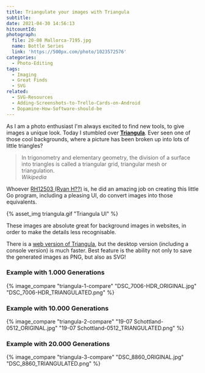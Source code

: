 ```yaml
---
title: Triangulate your images with Triangula
subtitle:
date: 2021-04-30 14:56:13
hitcountId:
photograph:
  file: 20-08 Mallorca-7195.jpg
  name: Bottle Series
  link: 'https://500px.com/photo/1023572576'
categories:
  - Photo-Editing
tags:
  - Imaging
  - Great Finds
  - SVG
related:
  - SVG-Resources
  - Adding-Screenshots-to-Trello-Cards-on-Android
  - Dopamine-How-Software-should-be
---
```


As I am a photo enthusiast I'm always excited to find new tools, to give images a unique look. Today I stumbled over [**Triangula**](https://github.com/RH12503/triangula). Ever seen one of those cool backgrounds, where a picture has been broken up into lots of little triangles?

> In trigonometry and elementary geometry, the division of a surface into triangles is called a triangular grid, triangular mesh or triangulation.   
> *Wikipedia*

Whoever [RH12503 (Ryan H??)](https://github.com/RH12503) is, he did an amazing job on creating this little Go program, including a pleasing UI, do convert images into those equivalents.

<!-- more -->

{% asset_img triangula.gif "Triangula UI" %}

These images are absolute great for background images in websites, in order to make the details less recognisable.

There is a [web version of Triangula](https://rh12503.github.io/triangula/), but the desktop version (including a console version) is much faster. Best feature is the ability not only to save the generated images as PNG, but also as SVG!

### Example with 1.000 Generations

{% image_compare "triangula-1-compare" "DSC_7006-HDR_ORIGINAL.jpg" "DSC_7006-HDR_TRIANGULATED.png" %}

### Example with 10.000 Generations

{% image_compare "triangula-2-compare" "19-07 Schottland-0512_ORIGINAL.jpg" "19-07 Schottland-0512_TRIANGULATED.png" %}

### Example with 20.000 Generations

{% image_compare "triangula-3-compare" "DSC_8860_ORIGINAL.jpg" "DSC_8860_TRIANGULATED.png" %}